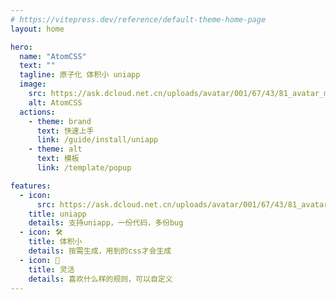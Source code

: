 ```yaml
---
# https://vitepress.dev/reference/default-theme-home-page
layout: home

hero:
  name: "AtomCSS"
  text: ""
  tagline: 原子化 体积小 uniapp
  image:
    src: https://ask.dcloud.net.cn/uploads/avatar/001/67/43/81_avatar_max.jpg
    alt: AtomCSS
  actions:
    - theme: brand
      text: 快速上手
      link: /guide/install/uniapp
    - theme: alt
      text: 模板
      link: /template/popup

features:
  - icon: 
      src: https://ask.dcloud.net.cn/uploads/avatar/001/67/43/81_avatar_max.jpg
    title: uniapp
    details: 支持uniapp，一份代码，多份bug
  - icon: 🛠
    title: 体积小
    details: 按需生成，用到的css才会生成
  - icon: 🎨
    title: 灵活
    details: 喜欢什么样的规则，可以自定义
---
```


